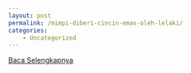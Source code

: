 ```yaml
---
layout: post
permalink: /mimpi-diberi-cincin-emas-oleh-lelaki/
categories:
    - Uncategorized
---
```


[Baca Selengkapnya](/02)